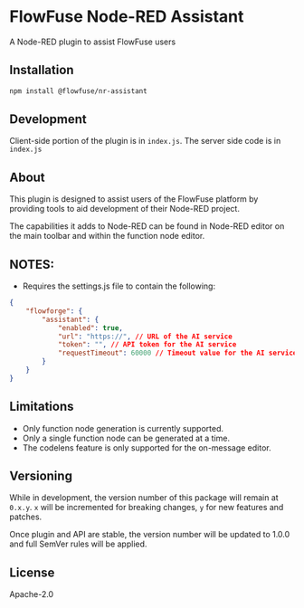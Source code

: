 # FlowFuse Node-RED Assistant

A Node-RED plugin to assist FlowFuse users


## Installation

```bash
npm install @flowfuse/nr-assistant
```

## Development

Client-side portion of the plugin is in `index.js`. The server side code is in `index.js`

## About

This plugin is designed to assist users of the FlowFuse platform by providing tools to aid development of their Node-RED project.

The capabilities it adds to Node-RED can be found in Node-RED editor on the main toolbar and within the function node editor.

## NOTES:
* Requires the settings.js file to contain the following:
```json
{
    "flowforge": {
        "assistant": {
            "enabled": true,
            "url": "https://", // URL of the AI service
            "token": "", // API token for the AI service
            "requestTimeout": 60000 // Timeout value for the AI service request
        }
    }
}
```


## Limitations

* Only function node generation is currently supported.
* Only a single function node can be generated at a time.
* The codelens feature is only supported for the on-message editor.

## Versioning

While in development, the version number of this package will remain at `0.x.y`.
`x` will be incremented for breaking changes, `y` for new features and patches.

Once plugin and API are stable, the version number will be updated to 1.0.0 and full SemVer rules will be applied.

## License

Apache-2.0
